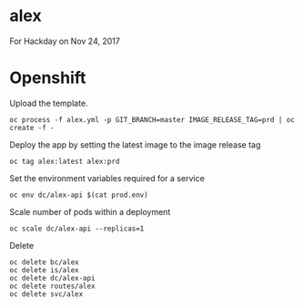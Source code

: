 # alex
For Hackday on Nov 24, 2017

# Openshift

Upload the template.
```
oc process -f alex.yml -p GIT_BRANCH=master IMAGE_RELEASE_TAG=prd | oc create -f -
```

Deploy the app by setting the latest image to the image release tag
```
oc tag alex:latest alex:prd
```

Set the environment variables required for a service
```
oc env dc/alex-api $(cat prod.env)
```

Scale number of pods within a deployment
```
oc scale dc/alex-api --replicas=1
```

Delete
```
oc delete bc/alex
oc delete is/alex
oc delete dc/alex-api
oc delete routes/alex
oc delete svc/alex
```
